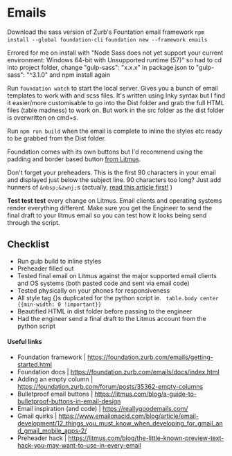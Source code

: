 # Emails
Download the sass version of Zurb's Fountation email framework
`npm install --global foundation-cli`
`foundation new --framework emails`

Errored for me on install with "Node Sass does not yet support your current environment: Windows 64-bit with Unsupported runtime (57)" so had to cd into project folder, change "gulp-sass": "x.x.x" in package.json to   "gulp-sass": "^3.1.0" and npm install again

Run `foundation watch` to start the local server. Gives you a bunch of email templates to work with and scss files. It's written using Inky syntax but I find it easier/more customisable to go into the Dist folder and grab the full HTML files (table madness) to work on. But work in the src folder as the dist folder is overwritten on cmd+s. 

Run `npm run build` when the email is complete to inline the styles etc ready to be grabbed from the Dist folder.

Foundation comes with its own buttons but I'd recommend using the padding and border based button [from Litmus](https://litmus.com/blog/a-guide-to-bulletproof-buttons-in-email-design).

Don't forget your preheaders. This is the  first 90 characters in your email and displayed just below the subject line. 90 characters too long? Just add hunners of `&nbsp;&zwnj;`s  (actually, [read this article first!](https://litmus.com/blog/the-little-known-preview-text-hack-you-may-want-to-use-in-every-email) )

**Test test test** every change on Litmus. Email clients and operating systems render everything different. Make sure you get the Engineer to send the final draft to your litmus email so you can test how it looks being send through the script. 

## Checklist

- Run gulp build to inline styles
- Preheader filled out
- Tested final email on Litmus against the major supported email clients and OS systems (both pasted code and sent via email code)
- Tested physically on your phones for responsiveness
- All style tag {}s duplicated for the python script ie. ` table.body center {{min-width: 0 !important}}`
- Beautified HTML in dist folder before passing to the engineer
- Had the engineer send a final draft to the Litmus account from the python script


#### Useful links

- Foundation framework | https://foundation.zurb.com/emails/getting-started.html
- Foundation docs | https://foundation.zurb.com/emails/docs/index.html
- Adding an empty column | https://foundation.zurb.com/forum/posts/35362-empty-columns
- Bulletproof email buttons | https://litmus.com/blog/a-guide-to-bulletproof-buttons-in-email-design
- Email inspiration (and code) | https://reallygoodemails.com/
- Gmail quirks | https://www.emailonacid.com/blog/article/email-development/12_things_you_must_know_when_developing_for_gmail_and_gmail_mobile_apps-2/
- Preheader hack | https://litmus.com/blog/the-little-known-preview-text-hack-you-may-want-to-use-in-every-email

